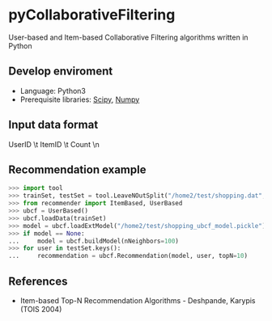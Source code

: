 # pyCollaborativeFiltering
User-based and Item-based Collaborative Filtering algorithms written in Python

## Develop enviroment
* Language: Python3
* Prerequisite libraries: [Scipy](http://scipy.org), [Numpy](http://numpy.org)

## Input data format
UserID \t ItemID \t Count \n

## Recommendation example
```python
>>> import tool
>>> trainSet, testSet = tool.LeaveNOutSplit("/home2/test/shopping.dat", N=1)
>>> from recommender import ItemBased, UserBased
>>> ubcf = UserBased()
>>> ubcf.loadData(trainSet)
>>> model = ubcf.loadExtModel("/home2/test/shopping_ubcf_model.pickle")
>>> if model == None:
...     model = ubcf.buildModel(nNeighbors=100)
>>> for user in testSet.keys():
...     recommendation = ubcf.Recommendation(model, user, topN=10)
```

## References
* Item-based Top-N Recommendation Algorithms - Deshpande, Karypis (TOIS 2004)
